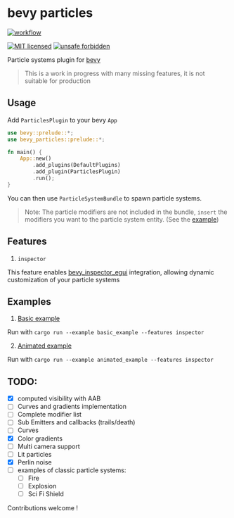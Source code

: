 <!-- cargo-sync-readme start -->

# bevy particles

[![workflow](https://github.com/ManevilleF/bevy_particles/actions/workflows/rust.yml/badge.svg)](https://github.com/ManevilleF/bevy_particles/actions/workflows/rust.yml)

[![MIT licensed](https://img.shields.io/badge/license-MIT-blue.svg)](./LICENSE)
[![unsafe forbidden](https://img.shields.io/badge/unsafe-forbidden-success.svg)](https://github.com/rust-secure-code/safety-dance/)

Particle systems plugin for [bevy](https://bevyengine.org)

> This is a work in progress with many missing features, it is not suitable for production

<!-- cargo-sync-readme end -->

## Usage

Add `ParticlesPlugin` to your bevy `App`

```rust
use bevy::prelude::*;
use bevy_particles::prelude::*;

fn main() {
    App::new()
        .add_plugins(DefaultPlugins)
        .add_plugin(ParticlesPlugin)
        .run();
}
```

You can then use `ParticleSystemBundle` to spawn particle systems.

> Note: The particle modifiers are not included in the bundle, `insert` the modifiers you want to the particle system entity. (See the [example](examples/basic_example.rs))

## Features

1. `inspector`

This feature enables [bevy_inspector_egui](https://github.com/jakobhellermann/bevy-inspector-egui) integration, allowing dynamic customization of your particle systems

## Examples

1. [Basic example](examples/basic_example.rs)

Run with `cargo run --example basic_example --features inspector`

2. [Animated example](examples/animated_example.rs)

Run with `cargo run --example animated_example --features inspector`

## TODO:

- [x] computed visibility with AAB
- [ ] Curves and gradients implementation
- [ ] Complete modifier list
- [ ] Sub Emitters and callbacks (trails/death)
- [ ] Curves
- [x] Color gradients
- [ ] Multi camera support
- [ ] Lit particles
- [x] Perlin noise
- [ ] examples of classic particle systems:
  - [ ] Fire
  - [ ] Explosion
  - [ ] Sci Fi Shield

Contributions welcome !